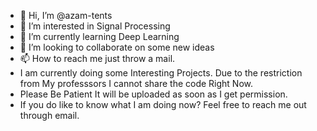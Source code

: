 - 👋 Hi, I’m @azam-tents
- 👀 I’m interested in Signal Processing
- 🌱 I’m currently learning Deep Learning
- 💞️ I’m looking to collaborate on some new ideas
- 📫 How to reach me just throw a mail.
- I am currently doing some Interesting Projects. Due to the restriction from My professsors I cannot share the code Right Now.
- Please Be Patient It will be uploaded as soon as I get permission.
- If you do like to know what I am doing now? Feel free to reach me out through email.
<!---
azam-tents/azam-tents is a ✨ special ✨ repository because its `README.md` (this file) appears on your GitHub profile.
You can click the Preview link to take a look at your changes.
--->
